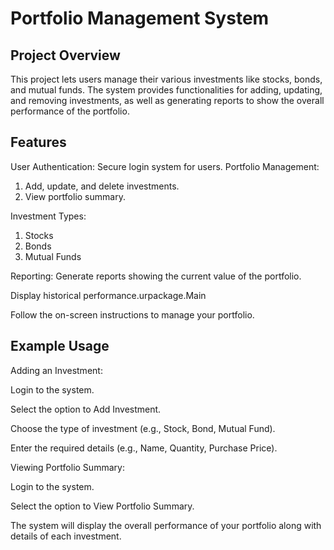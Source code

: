 #  Portfolio Management System

## Project Overview
This project lets users manage their various investments like stocks, bonds, and mutual funds. The system provides functionalities for adding, updating, and removing investments, as well as generating reports to show the overall performance of the portfolio.

## Features
User Authentication: Secure login system for users.
Portfolio Management:
1. Add, update, and delete investments.
2. View portfolio summary.

Investment Types:
1. Stocks
2. Bonds
3. Mutual Funds

Reporting:
Generate reports showing the current value of the portfolio.

Display historical performance.urpackage.Main

Follow the on-screen instructions to manage your portfolio.

## Example Usage


Adding an Investment:

Login to the system.

Select the option to Add Investment.

Choose the type of investment (e.g., Stock, Bond, Mutual Fund).

Enter the required details (e.g., Name, Quantity, Purchase Price).



Viewing Portfolio Summary:

Login to the system.

Select the option to View Portfolio Summary.

The system will display the overall performance of your portfolio along with details of each investment.
